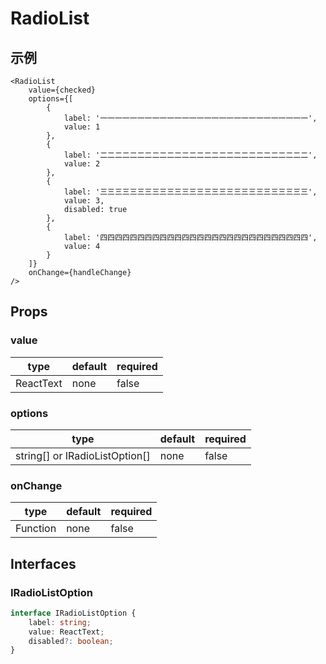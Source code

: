 # RadioList

## 示例
```tsx
<RadioList
    value={checked}
    options={[
        {
            label: '一一一一一一一一一一一一一一一一一一一一一一一一一一一一',
            value: 1
        },
        {
            label: '二二二二二二二二二二二二二二二二二二二二二二二二二二二二',
            value: 2
        },
        {
            label: '三三三三三三三三三三三三三三三三三三三三三三三三三三三三',
            value: 3,
            disabled: true
        },
        {
            label: '四四四四四四四四四四四四四四四四四四四四四四四四四四四四',
            value: 4
        }
    ]}
    onChange={handleChange}
/>
```

## Props
### value
| type | default | required |
| ---- | ---- | ---- |
| ReactText | none | false |

### options
| type | default | required |
| ---- | ---- | ---- |
| string[] or IRadioListOption[] | none | false |

### onChange
| type | default | required |
| ---- | ---- | ---- |
| Function | none | false |

## Interfaces
### IRadioListOption
```ts
interface IRadioListOption {
    label: string;
    value: ReactText;
    disabled?: boolean;
}
```

